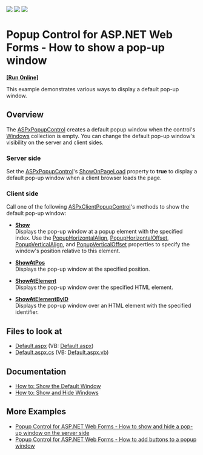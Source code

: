 <!-- default badges list -->
![](https://img.shields.io/endpoint?url=https://codecentral.devexpress.com/api/v1/VersionRange/128565301/13.1.4%2B)
[![](https://img.shields.io/badge/Open_in_DevExpress_Support_Center-FF7200?style=flat-square&logo=DevExpress&logoColor=white)](https://supportcenter.devexpress.com/ticket/details/E55)
[![](https://img.shields.io/badge/📖_How_to_use_DevExpress_Examples-e9f6fc?style=flat-square)](https://docs.devexpress.com/GeneralInformation/403183)
<!-- default badges end -->
# Popup Control for ASP.NET Web Forms - How to show a pop-up window
<!-- run online -->
**[[Run Online]](https://codecentral.devexpress.com/e55/)**
<!-- run online end -->
This example demonstrates various ways to display a default pop-up window.

## Overview

The [ASPxPopupControl](https://docs.devexpress.com/AspNet/DevExpress.Web.ASPxPopupControl) creates a default popup window when the control's [Windows](https://docs.devexpress.com/AspNet/DevExpress.Web.ASPxPopupControl.Windows) collection is empty. You can change the default pop-up window's visibility on the server and client sides.

### Server side

Set the [ASPxPopupControl](https://docs.devexpress.com/AspNet/DevExpress.Web.ASPxPopupControl)'s [ShowOnPageLoad](https://docs.devexpress.com/AspNet/DevExpress.Web.ASPxPopupControlBase.ShowOnPageLoad) property to **true** to display a default pop-up window when a client browser loads the page.

### Client side

Call one of the following [ASPxClientPopupControl](https://docs.devexpress.com/AspNet/js-ASPxClientPopupControl)'s methods to show the default pop-up window:

* **[Show](https://docs.devexpress.com/AspNet/js-ASPxClientPopupControlBase.Show)**  
Displays the pop-up window at a popup element with the specified index. Use the [PopupHorizontalAlign](https://docs.devexpress.com/AspNet/DevExpress.Web.ASPxPopupControl.PopupHorizontalAlign), [PopupHorizontalOffset](https://docs.devexpress.com/AspNet/DevExpress.Web.ASPxPopupControl.PopupHorizontalOffset), [PopupVerticalAlign](https://docs.devexpress.com/AspNet/DevExpress.Web.ASPxPopupControl.PopupVerticalAlign), and [PopupVerticalOffset](https://docs.devexpress.com/AspNet/DevExpress.Web.ASPxPopupControl.PopupVerticalAlign) properties to specify the window's position relative to this element.

* **[ShowAtPos](https://docs.devexpress.com/AspNet/js-ASPxClientPopupControlBase.ShowAtPos(x-y))**  
Displays the pop-up window at the specified position.

* **[ShowAtElement](https://docs.devexpress.com/AspNet/js-ASPxClientPopupControlBase.ShowAtElement(htmlElement))**  
Displays the pop-up window over the specified HTML element.

* **[ShowAtElementByID](https://docs.devexpress.com/AspNet/js-ASPxClientPopupControlBase.ShowAtElementByID(id))**  
Displays the pop-up window over an HTML element with the specified identifier.

<!-- default file list -->

## Files to look at

* [Default.aspx](./CS/WebSite/Default.aspx) (VB: [Default.aspx](./VB/WebSite/Default.aspx))
* [Default.aspx.cs](./CS/WebSite/Default.aspx.cs) (VB: [Default.aspx.vb](./VB/WebSite/Default.aspx.vb))

<!-- default file list end -->

## Documentation

- [How to: Show the Default Window](https://docs.devexpress.com/AspNet/115457/components/docking-and-popups/popup-control/popup-windows/default-window)
- [How to: Show and Hide Windows](https://docs.devexpress.com/AspNet/115458/components/docking-and-popups/popup-control/popup-windows/manipulating-windows)

## More Examples

- [Popup Control for ASP.NET Web Forms - How to show and hide a pop-up window on the server side](https://supportcenter.devexpress.com/internal/ticket/details/E499)
- [Popup Control for ASP.NET Web Forms - How to add buttons to a popup window](https://www.devexpress.com/Support/Center/p/E493)

